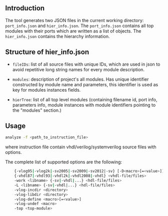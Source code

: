 ## Introduction
The tool  generates two JSON files in the current working directory: `port_info.json` and `hier_info.json`. The `port_info.json` contains all top modules with their ports which are written as a list of objects. The `hier_info.json` contains the hierarchy information.

## Structure of hier_info.json

- `fileIDs`: list of all source files with unique IDs, which are used in json to avoid repetitive long string names for every module description.

- `modules`: description of project's all modules. Has unique identifier constructed by module name and parameters, this identifier is used as key for modules instances fields. 

- `hierTree`: list of all top level modules (containing filename id, port info, parameters info, module instances with module identifiers pointing to the "modules" section.)


## Usage
```bash
analyze -f <path_to_instruction_file>
```
where instruction file contain vhdl/verilog/systemverilog source files with options. 

The complete list of supported options are the following:
```bash
	{-vlog95|-vlog2k|-sv2005|-sv2009|-sv2012|-sv} [-D<macro>[=<value>]] <verilog-file/files>
	{-vhdl87|-vhdl93|-vhdl2k|-vhdl2008|-vhdl} <vhdl-file/files>
	-work <libname> {-sv|-vhdl|...} <hdl-file/files>
	-L <libname> {-sv|-vhdl|...} <hdl-file/files>
	-vlog-incdir <directory>
	-vlog-libdir <directory>
	-vlog-define <macro>[=<value>]
	-vlog-undef <macro>
	-top <top-module>
```
